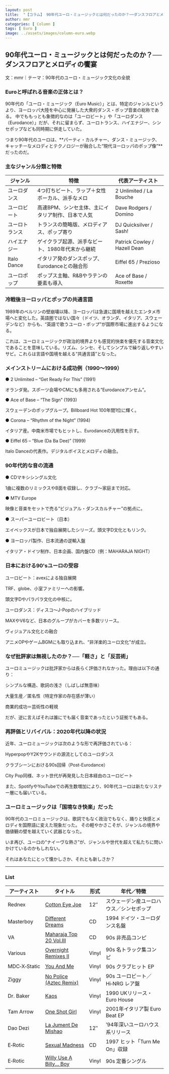 ```yaml
---
layout: post
title:  "【コラム】 90年代ユーロ・ミュージックとは何だったのか？──ダンスフロアとメロディの饗宴"
author: mmr
categories: [ Column ]
tags: [ Euro ]
image: ../assets/images/column-euro.webp
---
```


## 90年代ユーロ・ミュージックとは何だったのか？──ダンスフロアとメロディの饗宴

文：mmr｜テーマ：90年代のユーロ・ミュージック文化の全貌


### Euroと呼ばれる音楽の正体とは？

90年代の「ユーロ・ミュージック（Euro Music）」とは、特定のジャンルというより、ヨーロッパ大陸を中心に発展した大衆的ダンス・ポップ音楽の総称である。
中でももっとも象徴的なのは「ユーロビート」や「ユーロダンス（Eurodance）」だが、それに留まらず、ユーロトランス、ハイエナジー、シンセポップなども同時期に併走していた。

つまり90年代のユーロは、**パーティ・カルチャー、ダンス・ミュージック、キャッチーなメロディとテクノロジーが融合した“現代ヨーロッパのポップ像”**だったのだ。

### 主なジャンル分類と特徴

<div class="table-border">
<table>
  <thead>
    <tr>
      <th>ジャンル</th>
      <th>特徴</th>
      <th>代表アーティスト</th>
    </tr>
  </thead>
  <tbody>
    <tr>
      <td>ユーロダンス</td>
      <td>4つ打ちビート、ラップ＋女性ボーカル、派手なメロ</td>
      <td>2 Unlimited / La Bouche</td>
    </tr>
    <tr>
      <td>ユーロビート</td>
      <td>高速BPM、シンセ主体、主にイタリア制作、日本で人気</td>
      <td>Dave Rodgers / Domino</td>
    </tr>
    <tr>
      <td>ユーロトランス</td>
      <td>トランスの簡略版、メロディアス、ポップ寄り</td>
      <td>DJ Quicksilver / Sash!</td>
    </tr>
    <tr>
      <td>ハイエナジー</td>
      <td>ゲイクラブ起源、派手なビート、1980年代末から継続</td>
      <td>Patrick Cowley / Hazell Dean</td>
    </tr>
    <tr>
      <td>Italo Dance</td>
      <td>イタリア発のダンスポップ、Eurodanceとの融合形</td>
      <td>Eiffel 65 / Prezioso</td>
    </tr>
    <tr>
      <td>ユーロポップ</td>
      <td>ポップス主軸、R&Bやラテンの要素も導入</td>
      <td>Ace of Base / Roxette</td>
    </tr>
  </tbody>
</table>
</div>

### 冷戦後ヨーロッパとポップの共通言語

1989年のベルリンの壁崩壊以降、ヨーロッパは急速に国境を越えたエンタメ市場へと変化した。英語圏ではない国々（ドイツ、オランダ、イタリア、スウェーデンなど）からも、“英語で歌うユーロ・ポップ”が国際市場に進出するようになる。

これは、ユーロミュージックが政治的境界よりも感覚的快楽を優先する音楽文化であることを意味している。リズム、シンセ、そしてシンプルで繰り返しやすいサビ。これらは言語や国境を越える“共通言語”となった。

### メインストリームにおける成功例（1990〜1999）

● 2 Unlimited – “Get Ready For This” (1991)

オランダ発。スポーツ会場やCMにも多用される“Eurodanceアンセム”。

● Ace of Base – “The Sign” (1993)

スウェーデンのポップグループ。Billboard Hot 100年間1位に輝く。

● Corona – “Rhythm of the Night” (1994)

イタリア産。中南米市場でもヒットし、Eurodanceの汎用性を示す。

● Eiffel 65 – “Blue (Da Ba Dee)” (1999)

Italo Danceの代表作。デジタルボイスとメロディの融合。

### 90年代的な音の流通

● CDマキシシングル文化

1曲に複数のリミックスやB面を収録し、クラブ〜家庭まで対応。

● MTV Europe

映像と音楽をセットで売る“ビジュアル・ダンスカルチャー”の拠点に。

● スーパーユーロビート（日本）

エイベックスが日本で独自展開したシリーズ。頭文字D文化ともリンク。

● ヨーロッパ製作、日本流通の逆輸入盤

イタリア・ドイツ制作、日本企画、国内盤CD（例：MAHARAJA NIGHT）

### 日本における90'sユーロの受容

ユーロビート：avexによる独自展開

TRF、globe、小室ファミリーへの影響。

頭文字Dやパラパラ文化の中核に。

ユーロダンス：ディスコ～J-Popのハイブリッド

MAXやV6など、日本のグループがカバーを多数リリース。

ヴィジュアル文化との融合

アニメOPやゲームBGMにも取り込まれ、“非洋楽的ユーロ文化”が成立。

### なぜ批評家は無視したのか？──「軽さ」と「反芸術」

ユーロミュージックは批評家からは長らく評価されなかった。理由は以下の通り：

シンプルな構造、歌詞の浅さ（しばしば無意味）

大量生産／匿名性（特定作家の存在感が薄い）

商業的成功＝芸術性の軽視

だが、逆に言えばそれは誰にでも届く音楽であったという証拠でもある。

### 再評価とリバイバル：2020年代以降の状況

近年、ユーロミュージックは次のような形で再評価されている：

HyperpopやY2Kサウンドの源流としてのユーロダンス

クラブシーンにおける90s回帰（Post-Eurodance）

City Pop同様、ネット世代が再発見した日本経由のユーロビート

また、SpotifyやYouTubeでの再生数増加により、90年代ユーロは新たなリスナー層にも届いている。


### ユーロミュージックは「国境なき快楽」だった

90年代のユーロミュージックは、歌詞でもなく政治でもなく、踊りと快感とメロディを国際語に変えた現象だった。
その軽やかさこそが、ジャンルの境界や価値観の壁を越えていく武器となった。

いま再び、ユーロの“ナイーヴな熱さ”が、ジャンルや世代を超えて私たちに問いかけているのかもしれない。

それはあなたにとって懐かしさか、それとも新しさか？

<hr>

### List

<div class="table-border">
<table>
  <thead>
    <tr>
      <th>アーティスト</th>
      <th>タイトル</th>
      <th>形式</th>
      <th>年代／特徴</th>
    </tr>
  </thead>
  <tbody>
    <tr>
      <td>Rednex</td>
      <td><a href="https://jp.mercari.com/item/m58300098495?afid=6142608987">Cotton Eye Joe</a></td>
      <td>12″</td>
      <td>スウェーデン産ユーロハウス／シンセポップ</td>
    </tr>
    <tr>
      <td>Masterboy</td>
      <td><a href="https://jp.mercari.com/item/m79586502927?afid=6142608987">Different Dreams</a></td>
      <td>CD</td>
      <td>1994  ドイツ・ユーロダンス名盤</td>
    </tr>
    <tr>
      <td>VA</td>
      <td><a href="https://jp.mercari.com/item/m24287278460?afid=6142608987">Maharaja Top 20 Vol.III</a></td>
      <td>CD</td>
      <td>90s 非売品コンピ</td>
    </tr>
    <tr>
      <td>Various</td>
      <td><a href="https://jp.mercari.com/item/m82073091012?afid=6142608987">Overnight Remixes II</a></td>
      <td>Vinyl</td>
      <td>90s 名トラック集コンピ</td>
    </tr>
    <tr>
      <td>MDC‑X‑Static</td>
      <td><a href="https://jp.mercari.com/item/m13942238876?afid=6142608987">You And Me</a></td>
      <td>Vinyl</td>
      <td>90s クラブヒット EP</td>
    </tr>
    <tr>
      <td>Ziggy</td>
      <td><a href="https://jp.mercari.com/item/m35371062618?afid=6142608987">No Police (Aztec Remix)</a></td>
      <td>Vinyl</td>
      <td>90s ユーロビート／Hi‑NRG レア盤</td>
    </tr>
    <tr>
      <td>Dr. Baker</td>
      <td><a href="https://jp.mercari.com/item/m83196886792?afid=6142608987">Kaos</a></td>
      <td>Vinyl</td>
      <td>1990  UKリリース・Euro House</td>
    </tr>
    <tr>
      <td>Tam Arrow</td>
      <td><a href="https://jp.mercari.com/item/m53285819387?afid=6142608987">One Shot Girl</a></td>
      <td>Vinyl</td>
      <td>2001年イタリア製 Euro Beat EP</td>
    </tr>
    <tr>
      <td>Dao Dezi</td>
      <td><a href="https://jp.mercari.com/item/m81110098498?afid=6142608987">La Jument De Mishao</a></td>
      <td>12″</td>
      <td>’94年深いユーロハウス系リリース</td>
    </tr>
    <tr>
      <td>E‑Rotic</td>
      <td><a href="https://jp.mercari.com/item/m50295230132?afid=6142608987">Sexual Madness</a></td>
      <td>CD</td>
      <td>1997  ヒット「Turn Me On」収録</td>
    </tr>
    <tr>
      <td>E‑Rotic</td>
      <td><a href="https://jp.mercari.com/item/m74466346239?afid=6142608987">Willy Use A Billy... Boy</a></td>
      <td>Vinyl</td>
      <td>90s 定番シングル</td>
    </tr>
  </tbody>
</table>
</div>
